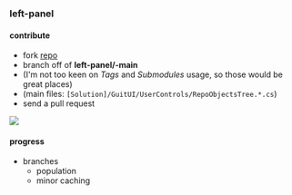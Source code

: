 ### left-panel

#### contribute
* fork [repo](https://github.com/bergerjac/gitextensions)
* branch off of **left-panel/-main**
* (I'm not too keen on *Tags* and *Submodules* usage, so those would be great places)
* (main files: <code>[Solution]/GuitUI/UserControls/RepoObjectsTree.*.cs</code>)
* send a pull request

<img src="https://raw.github.com/bergerjac/gitextensions/left-panel/-main/UiProgress.png">

#### progress
* branches  
	* population
	* minor caching